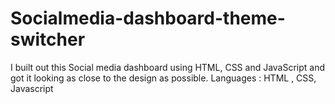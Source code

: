 # Socialmedia-dashboard-theme-switcher

I built out this Social media dashboard using HTML, CSS and JavaScript and got it looking as close to the design as possible.
Languages : HTML , CSS, Javascript
